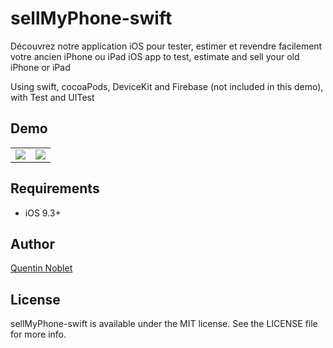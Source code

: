 # sellMyPhone-swift
Découvrez notre application iOS pour tester, estimer et revendre facilement votre ancien iPhone ou iPad
iOS app to test, estimate and sell your old iPhone or iPad

Using swift, cocoaPods, DeviceKit and Firebase (not included in this demo), with Test and UITest

## Demo

<table>
<tr>
<td><img src="http://quentin-noblet.com/ressources/sellMyPhone1Low.gif"/></td>
<td><img src="http://quentin-noblet.com/ressources/sellMyPhone2Low.gif"/></td>
</tr>
</table>

## Requirements

- iOS 9.3+

## Author

[Quentin Noblet](http://quentin-noblet.com/)

## License

sellMyPhone-swift is available under the MIT license. See the LICENSE file for more info.
